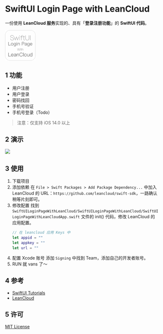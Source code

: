 # SwiftUI Login Page with LeanCloud

一份使用 **LeanCloud 服务**实现的、具有「**登录注册功能**」的 **SwiftUI 代码**。

<img src="./.github/icon.png" width="100"/>

## 1 功能

- 用户注册
- 用户登录
- 密码找回
- 手机号验证
- 手机号登录（Todo）

> 注意：仅支持 iOS 14.0 以上

## 2 演示

<img src="./.github/demo-xr-1920-1080.gif" width="1080"/>

## 3 使用

1. 下载项目
2. 添加依赖
  在 `File > Swift Packages > Add Package Dependency...` 中加入 LeanCloud 的 URL：`https://github.com/leancloud/swift-sdk`，一路确认稍等片刻即可。
3. 修改配置
    找到 `SwiftUILoginPageWithLeanCloud/SwiftUILoginPageWithLeanCloud/SwiftUILoginPageWithLeanCloudApp.swift` 文件的 init() 代码，修改 LeanCloud 的应用配置。
    ```swift
    // 在 leancloud 应用 Keys 中
    let appid = ""
    let appkey = ""
    let url = ""
    ```
4. 配置 Xcode 账号
    添加 `Signing` 中找到 Team，添加自己的开发者账号。
5. RUN 就 vans 了～

## 4 参考

- [SwiftUI Tutorials](https://developer.apple.com/tutorials/swiftui/)
- [LeanCloud](https://leancloud.cn/)

## 5 许可

[MIT License](./LICENSE)
